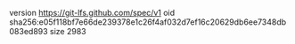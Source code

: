 version https://git-lfs.github.com/spec/v1
oid sha256:e05f118bf7e66de239378e1c26f4af032d7ef16c20629db6ee7348db083ed893
size 2983
